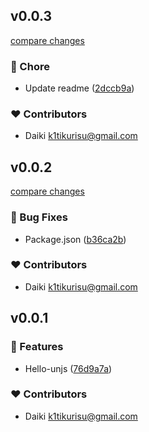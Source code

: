 
## v0.0.3

[compare changes](https://github.com/k1tikurisu/pictokit/compare/v0.0.2...v0.0.3)

### 🏡 Chore

- Update readme ([2dccb9a](https://github.com/k1tikurisu/pictokit/commit/2dccb9a))

### ❤️ Contributors

- Daiki <k1tikurisu@gmail.com>

## v0.0.2

[compare changes](https://github.com/k1tikurisu/pictokit/compare/v0.0.1...v0.0.2)

### 🐛 Bug Fixes

- Package.json ([b36ca2b](https://github.com/k1tikurisu/pictokit/commit/b36ca2b))

### ❤️ Contributors

- Daiki <k1tikurisu@gmail.com>

## v0.0.1


### 🚀 Features

- Hello-unjs ([76d9a7a](https://github.com/k1tikurisu/pictokit/commit/76d9a7a))

### ❤️ Contributors

- Daiki <k1tikurisu@gmail.com>
